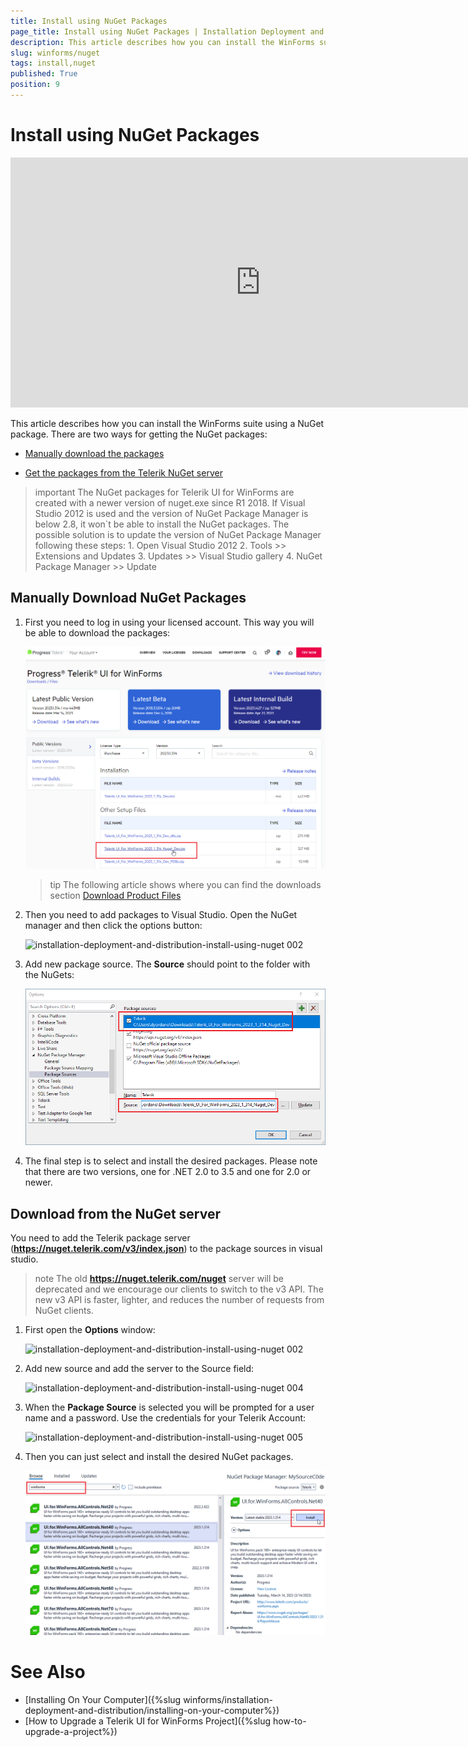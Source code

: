 ```yaml
---
title: Install using NuGet Packages
page_title: Install using NuGet Packages | Installation Deployment and Distribution
description: This article describes how you can install the WinForms suite using a NuGet package.   
slug: winforms/nuget
tags: install,nuget
published: True
position: 9
---
```


# Install using NuGet Packages

<iframe width="800" height="400" src="https://www.youtube.com/embed/c3m_BLMXNDk" frameborder="0" allow="accelerometer; autoplay; encrypted-media; gyroscope; picture-in-picture" allowfullscreen></iframe>

This article describes how you can install the WinForms suite using a NuGet package. There are two ways for getting the NuGet packages:

* [Manually download the packages](#manually-download-nuget-packages)

* [Get the packages from the Telerik NuGet server](#download-from-the-nuget-server)


>important The NuGet packages for Telerik UI for WinForms are created with a newer version of nuget.exe since R1 2018. If Visual Studio 2012 is used and the version of NuGet Package Manager is below 2.8, it won`t be able to install the NuGet packages. The possible solution is to update the version of NuGet Package Manager following these steps: 
1\. Open Visual Studio 2012 
2\. Tools >> Extensions and Updates 
3\. Updates >> Visual Studio gallery 
4\. NuGet Package Manager >> Update 
>

## Manually Download NuGet Packages

1. First you need to log in using your licensed account. This way you will be able to download the packages:

	![installation-deployment-and-distribution-install-using-nuget 001](images/installation-deployment-and-distribution-install-using-nuget001.png)

	>tip The following article shows where you can find the downloads section [Download Product Files](https://docs.telerik.com/devtools/winforms/installation-and-upgrades/download-product-files)
	
1. Then you need to add packages to Visual Studio. Open the NuGet manager and then click the options button:
	
	![installation-deployment-and-distribution-install-using-nuget 002](images/installation-deployment-and-distribution-install-using-nuget002.png)

1. Add new package source. The __Source__ should point to the folder with the NuGets:
	
	![installation-deployment-and-distribution-install-using-nuget 003](images/installation-deployment-and-distribution-install-using-nuget003.png)

1. The final step is to select and install the desired packages. Please note that there are two versions, one for .NET 2.0 to 3.5 and one for 2.0 or newer. 

## Download from the NuGet server

You need to add the Telerik package server (**https://nuget.telerik.com/v3/index.json**) to the package sources in visual studio.

>note The old **https://nuget.telerik.com/nuget** server will be deprecated and we encourage our clients to switch to the v3 API. The new v3 API is faster, lighter, and reduces the number of requests from NuGet clients.  

1. First open the __Options__ window: 

	![installation-deployment-and-distribution-install-using-nuget 002](images/installation-deployment-and-distribution-install-using-nuget002.png)

1. Add new source and add the server to the Source field:

	![installation-deployment-and-distribution-install-using-nuget 004](images/installation-deployment-and-distribution-install-using-nuget004.png)

1. When the __Package Source__ is selected you will be prompted for a user name and a password. Use the credentials for your Telerik Account:

	![installation-deployment-and-distribution-install-using-nuget 005](images/installation-deployment-and-distribution-install-using-nuget005.png)

1. Then you can just select and install the desired NuGet packages.

    ![installation-deployment-and-distribution-install-using-nuget 006](images/installation-deployment-and-distribution-install-using-nuget006.png)

# See Also

* [Installing On Your Computer]({%slug winforms/installation-deployment-and-distribution/installing-on-your-computer%})
* [How to Upgrade a Telerik UI for WinForms Project]({%slug how-to-upgrade-a-project%})